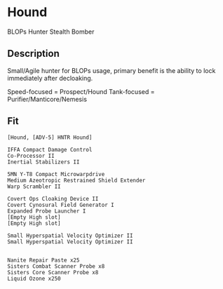 # Hound

BLOPs Hunter Stealth Bomber

## Description

Small/Agile hunter for BLOPs usage, primary benefit is the ability to lock immediately after decloaking.

Speed-focused = Prospect/Hound
Tank-focused = Purifier/Manticore/Nemesis

## Fit

```
[Hound, [ADV-5] HNTR Hound]

IFFA Compact Damage Control
Co-Processor II
Inertial Stabilizers II

5MN Y-T8 Compact Microwarpdrive
Medium Azeotropic Restrained Shield Extender
Warp Scrambler II

Covert Ops Cloaking Device II
Covert Cynosural Field Generator I
Expanded Probe Launcher I
[Empty High slot]
[Empty High slot]

Small Hyperspatial Velocity Optimizer II
Small Hyperspatial Velocity Optimizer II


Nanite Repair Paste x25
Sisters Combat Scanner Probe x8
Sisters Core Scanner Probe x8
Liquid Ozone x250
```